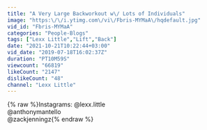 ```yaml
---
title: "A Very Large Backworkout w\/ Lots of Individuals"
image: "https:\/\/i.ytimg.com\/vi\/Fbris-MYMaA\/hqdefault.jpg"
vid_id: "Fbris-MYMaA"
categories: "People-Blogs"
tags: ["Lexx Little","Lift","Back"]
date: "2021-10-21T10:22:44+03:00"
vid_date: "2019-07-18T16:02:37Z"
duration: "PT10M59S"
viewcount: "66819"
likeCount: "2147"
dislikeCount: "48"
channel: "Lexx Little"
---
```

{% raw %}Instagrams: @lexx.little<br />@anthonymantello<br />@zackjenningz{% endraw %}
